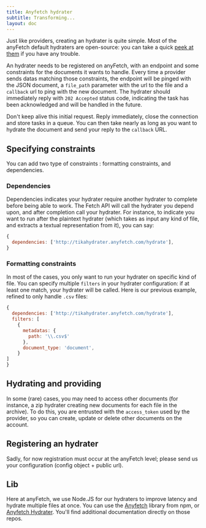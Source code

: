 ```yaml
---
title: Anyfetch hydrater
subtitle: Transforming...
layout: doc
---
```


Just like providers, creating an hydrater is quite simple. Most of the anyFetch default hydraters are open-source: you can take a quick [peek at them](https://github.com/search?q=%40Papiel+hydrater) if you have any trouble.

An hydrater needs to be registered on anyFetch, with an endpoint and some constraints for the documents it wants to handle.
Every time a provider sends datas matching those constraints, the endpoint will be pinged with the JSON document, a `file_path` parameter with the url to the file and a `callback` url to ping with the new document.
The hydrater should immediately reply with `202 Accepted` status code, indicating the task has been acknowledged and will be handled in the future.

Don't keep alive this initial request. Reply immediately, close the connection and store tasks in a queue.
You can then take nearly as long as you want to hydrate the document and send your reply to the `callback` URL.

## Specifying constraints
You can add two type of constraints : formatting constraints, and dependencies.

### Dependencies
Dependencies indicates your hydrater require another hydrater to complete before being able to work. The Fetch API will call the hydrater you depend upon, and after completion call your hydrater. For instance, to indicate you want to run after the plaintext hydrater (which takes as input any kind of file, and extracts a textual representation from it), you can say:

```javascript
{
  dependencies: ['http://tikahydrater.anyfetch.com/hydrate'],
}
```

### Formatting constraints
In most of the cases, you only want to run your hydrater on specific kind of file. You can specify multiple `filters` in your hydrater configuration: if at least one match, your hydrater will be called. Here is our previous example, refined to only handle `.csv` files:

```javascript
{
  dependencies: ['http://tikahydrater.anyfetch.com/hydrate'],
  filters: [
    {
      metadatas: {
        path: '\\.csv$'
      },
      document_type: 'document',
    }
]
}
```

## Hydrating and providing
In some (rare) cases, you may need to access other documents (for instance, a zip hydrater creating new documents for each file in the archive). To do this, you are entrusted with the `access_token` used by the provider, so you can create, update or delete other documents on the account.

## Registering an hydrater
Sadly, for now registration must occur at the anyFetch level; please send us your configuration (config object + public url).

## Lib
Here at anyFetch, we use Node.JS for our hydraters to improve latency and hydrate multiple files at once. You can use the [Anyfetch](https://npmjs.org/package/anyfetch) library from npm, or [Anyfetch Hydrater](https://npmjs.org/package/anyfetch-file-hydrater). You'll find additional documentation directly on those repos.
